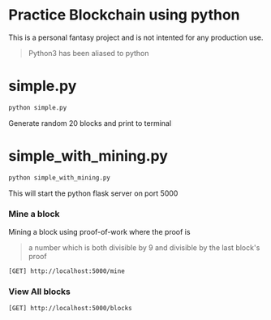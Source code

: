 # Practice Blockchain using python

This is a personal fantasy project and is not intented for any production use.

> Python3 has been aliased to python

# simple.py

```bash
python simple.py
```

Generate random 20 blocks and print to terminal


# simple_with_mining.py

```bash
python simple_with_mining.py
```

This will start the python flask server on port 5000

### Mine a block

Mining a block using proof-of-work where the proof is

> a number which is both divisible by 9 and divisible by the last block's proof

```
[GET] http://localhost:5000/mine
```

### View All blocks

```
[GET] http://localhost:5000/blocks
```
